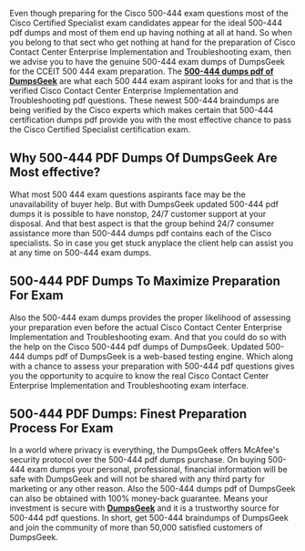 <p>Even though preparing for the Cisco 500-444 exam questions most of the Cisco Certified Specialist exam candidates appear for the ideal 500-444 pdf dumps and most of them end up having nothing at all at hand. So when you belong to that sect who get nothing at hand for the preparation of Cisco Contact Center Enterprise Implementation and Troubleshooting exam, then we advise you to have the genuine 500-444 exam dumps of DumpsGeek for the CCEIT 500 444 exam preparation. The <a href="https://www.dumpsgeek.com/500-444-pdf-dumps.html"><strong>500-444 dumps pdf of DumpsGeek</strong></a> are what each 500 444 exam aspirant looks for and that is the verified Cisco Contact Center Enterprise Implementation and Troubleshooting pdf questions. These newest 500-444 braindumps are being verified by the Cisco experts which makes certain that 500-444 certification dumps pdf provide you with the most effective chance to pass the Cisco Certified Specialist certification exam.</p>
<h2><strong>Why 500-444 PDF Dumps Of DumpsGeek Are Most effective?</strong></h2>
<p><span style="font-weight: 400;">What most 500 444 exam questions aspirants face may be the unavailability of buyer help. But with DumpsGeek updated 500-444 pdf dumps it is possible to have nonstop, 24/7 customer support at your disposal. And that best aspect is that the group behind 24/7 consumer assistance more than 500-444 dumps pdf contains each of the Cisco specialists. So in case you get stuck anyplace the client help can assist you at any time on 500-444 exam dumps.</span></p>
<h2>500-444 PDF Dumps To Maximize Preparation For Exam</h2>
<p><span style="font-weight: 400;">Also the 500-444 exam dumps provides the proper likelihood of assessing your preparation even before the actual Cisco Contact Center Enterprise Implementation and Troubleshooting exam. And that you could do so with the help on the Cisco 500-444 pdf dumps of DumpsGeek. Updated 500-444 dumps pdf of DumpsGeek is a web-based testing engine. Which along with a chance to assess your preparation with 500-444 pdf questions gives you the opportunity to acquire to know the real Cisco Contact Center Enterprise Implementation and Troubleshooting exam interface.</span></p>
<h2><strong>500-444 PDF Dumps: Finest Preparation Process For Exam</strong></h2>
<p><span style="font-weight: 400;">In a world where privacy is everything, the DumpsGeek offers McAfee's security protocol over the 500-444 pdf dumps purchase. On buying 500-444 exam dumps your personal, professional, financial information will be safe with DumpsGeek and will not be shared with any third party for marketing or any other reason. Also the 500-444 dumps pdf of DumpsGeek can also be obtained with 100% money-back guarantee. Means your investment is secure with <a href="https://www.dumpsgeek.com/"><strong>DumpsGeek</strong></a> and it is a trustworthy source for 500-444 pdf questions. In short, get 500-444 braindumps of DumpsGeek and join the community of more than 50,000 satisfied customers of DumpsGeek.</span></p>
